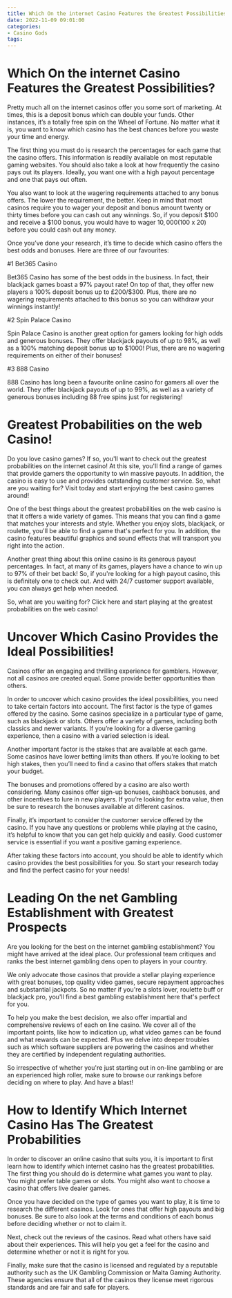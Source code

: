```yaml
---
title: Which On the internet Casino Features the Greatest Possibilities
date: 2022-11-09 09:01:00
categories:
- Casino Gods
tags:
---
```



#  Which On the internet Casino Features the Greatest Possibilities?

Pretty much all on the internet casinos offer you some sort of marketing. At times, this is a deposit bonus which can double your funds. Other instances, it’s a totally free spin on the Wheel of Fortune. No matter what it is, you want to know which casino has the best chances before you waste your time and energy.

The first thing you must do is research the percentages for each game that the casino offers. This information is readily available on most reputable gaming websites. You should also take a look at how frequently the casino pays out its players. Ideally, you want one with a high payout percentage and one that pays out often.

You also want to look at the wagering requirements attached to any bonus offers. The lower the requirement, the better. Keep in mind that most casinos require you to wager your deposit and bonus amount twenty or thirty times before you can cash out any winnings. So, if you deposit $100 and receive a $100 bonus, you would have to wager $10,000 ($100 x 20) before you could cash out any money.

Once you’ve done your research, it’s time to decide which casino offers the best odds and bonuses. Here are three of our favourites:



#1 Bet365 Casino

Bet365 Casino has some of the best odds in the business. In fact, their blackjack games boast a 97% payout rate! On top of that, they offer new players a 100% deposit bonus up to £200/$300. Plus, there are no wagering requirements attached to this bonus so you can withdraw your winnings instantly!



#2 Spin Palace Casino

Spin Palace Casino is another great option for gamers looking for high odds and generous bonuses. They offer blackjack payouts of up to 98%, as well as a 100% matching deposit bonus up to $1000! Plus, there are no wagering requirements on either of their bonuses!



#3 888 Casino

888 Casino has long been a favourite online casino for gamers all over the world. They offer blackjack payouts of up to 99%, as well as a variety of generous bonuses including 88 free spins just for registering!

#  Greatest Probabilities on the web Casino! 

Do you love casino games? If so, you'll want to check out the greatest probabilities on the internet casino! At this site, you'll find a range of games that provide gamers the opportunity to win massive payouts. In addition, the casino is easy to use and provides outstanding customer service. So, what are you waiting for? Visit today and start enjoying the best casino games around!

One of the best things about the greatest probabilities on the web casino is that it offers a wide variety of games. This means that you can find a game that matches your interests and style. Whether you enjoy slots, blackjack, or roulette, you'll be able to find a game that's perfect for you. In addition, the casino features beautiful graphics and sound effects that will transport you right into the action.

Another great thing about this online casino is its generous payout percentages. In fact, at many of its games, players have a chance to win up to 97% of their bet back! So, if you're looking for a high payout casino, this is definitely one to check out. And with 24/7 customer support available, you can always get help when needed.

So, what are you waiting for? Click here and start playing at the greatest probabilities on the web casino!

#  Uncover Which Casino Provides the Ideal Possibilities! 

Casinos offer an engaging and thrilling experience for gamblers. However, not all casinos are created equal. Some provide better opportunities than others. 

In order to uncover which casino provides the ideal possibilities, you need to take certain factors into account. The first factor is the type of games offered by the casino. Some casinos specialize in a particular type of game, such as blackjack or slots. Others offer a variety of games, including both classics and newer variants. If you’re looking for a diverse gaming experience, then a casino with a varied selection is ideal. 

Another important factor is the stakes that are available at each game. Some casinos have lower betting limits than others. If you’re looking to bet high stakes, then you’ll need to find a casino that offers stakes that match your budget. 

The bonuses and promotions offered by a casino are also worth considering. Many casinos offer sign-up bonuses, cashback bonuses, and other incentives to lure in new players. If you’re looking for extra value, then be sure to research the bonuses available at different casinos. 

Finally, it’s important to consider the customer service offered by the casino. If you have any questions or problems while playing at the casino, it’s helpful to know that you can get help quickly and easily. Good customer service is essential if you want a positive gaming experience. 

After taking these factors into account, you should be able to identify which casino provides the best possibilities for you. So start your research today and find the perfect casino for your needs!

#  Leading On the net Gambling Establishment with Greatest Prospects 

Are you looking for the best on the internet gambling establishment? You might have arrived at the ideal place. Our professional team critiques and ranks the best internet gambling dens open to players in your country.

We only advocate those casinos that provide a stellar playing experience with great bonuses, top quality video games, secure repayment approaches and substantial jackpots. So no matter if you're a slots lover, roulette buff or blackjack pro, you'll find a best gambling establishment here that's perfect for you.

To help you make the best decision, we also offer impartial and comprehensive reviews of each on line casino. We cover all of the important points, like how to indication up, what video games can be found and what rewards can be expected. Plus we delve into deeper troubles such as which software suppliers are powering the casinos and whether they are certified by independent regulating authorities. 

So irrespective of whether you're just starting out in on-line gambling or are an experienced high roller, make sure to browse our rankings before deciding on where to play. And have a blast!

#  How to Identify Which Internet Casino Has The Greatest Probabilities

In order to discover an online casino that suits you, it is important to first learn how to identify which internet casino has the greatest probabilities.  The first thing you should do is determine what games you want to play. You might prefer table games or slots. You might also want to choose a casino that offers live dealer games.

Once you have decided on the type of games you want to play, it is time to research the different casinos. Look for ones that offer high payouts and big bonuses. Be sure to also look at the terms and conditions of each bonus before deciding whether or not to claim it. 

Next, check out the reviews of the casinos. Read what others have said about their experiences. This will help you get a feel for the casino and determine whether or not it is right for you. 

Finally, make sure that the casino is licensed and regulated by a reputable authority such as the UK Gambling Commission or Malta Gaming Authority. These agencies ensure that all of the casinos they license meet rigorous standards and are fair and safe for players.